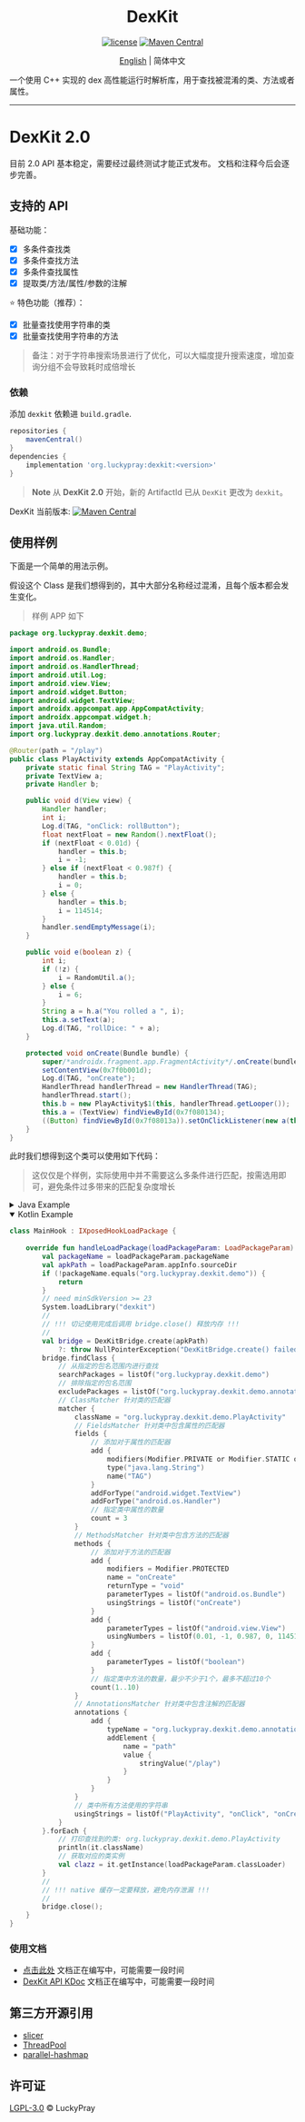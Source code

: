 <div align="center">
    <h1> DexKit </h1>

[![license](https://img.shields.io/github/license/LuckyPray/DexKit.svg)](https://www.gnu.org/licenses/lgpl-3.0.html)
[![Maven Central](https://img.shields.io/maven-central/v/org.luckypray/dexkit.svg?label=Maven%20Central)](https://central.sonatype.com/search?q=dexkit&namespace=org.luckypray)

[English](https://github.com/LuckyPray/DexKit/blob/master/README.md) | 简体中文

</div>

一个使用 C++ 实现的 dex 高性能运行时解析库，用于查找被混淆的类、方法或者属性。

---

# DexKit 2.0

目前 2.0 API 基本稳定，需要经过最终测试才能正式发布。 文档和注释今后会逐步完善。

## 支持的 API

基础功能：

- [x] 多条件查找类
- [x] 多条件查找方法
- [x] 多条件查找属性
- [x] 提取类/方法/属性/参数的注解

⭐️ 特色功能（推荐）：

- [x] 批量查找使用字符串的类
- [x] 批量查找使用字符串的方法

> 备注：对于字符串搜索场景进行了优化，可以大幅度提升搜索速度，增加查询分组不会导致耗时成倍增长

### 依赖

添加 `dexkit` 依赖进 `build.gradle`.

```gradle
repositories {
    mavenCentral()
}
dependencies {
    implementation 'org.luckypray:dexkit:<version>'
}
```

> **Note**
> 从 **DexKit 2.0** 开始，新的 ArtifactId 已从 `DexKit` 更改为 `dexkit`。

DexKit 当前版本: [![Maven Central](https://img.shields.io/maven-central/v/org.luckypray/dexkit.svg?label=Maven%20Central)](https://central.sonatype.com/search?q=dexkit&namespace=org.luckypray)

## 使用样例

下面是一个简单的用法示例。

假设这个 Class 是我们想得到的，其中大部分名称经过混淆，且每个版本都会发生变化。

> 样例 APP 如下

```java
package org.luckypray.dexkit.demo;

import android.os.Bundle;
import android.os.Handler;
import android.os.HandlerThread;
import android.util.Log;
import android.view.View;
import android.widget.Button;
import android.widget.TextView;
import androidx.appcompat.app.AppCompatActivity;
import androidx.appcompat.widget.h;
import java.util.Random;
import org.luckypray.dexkit.demo.annotations.Router;

@Router(path = "/play")
public class PlayActivity extends AppCompatActivity {
    private static final String TAG = "PlayActivity";
    private TextView a;
    private Handler b;

    public void d(View view) {
        Handler handler;
        int i;
        Log.d(TAG, "onClick: rollButton");
        float nextFloat = new Random().nextFloat();
        if (nextFloat < 0.01d) {
            handler = this.b;
            i = -1;
        } else if (nextFloat < 0.987f) {
            handler = this.b;
            i = 0;
        } else {
            handler = this.b;
            i = 114514;
        }
        handler.sendEmptyMessage(i);
    }

    public void e(boolean z) {
        int i;
        if (!z) {
            i = RandomUtil.a();
        } else {
            i = 6;
        }
        String a = h.a("You rolled a ", i);
        this.a.setText(a);
        Log.d(TAG, "rollDice: " + a);
    }

    protected void onCreate(Bundle bundle) {
        super/*androidx.fragment.app.FragmentActivity*/.onCreate(bundle);
        setContentView(0x7f0b001d);
        Log.d(TAG, "onCreate");
        HandlerThread handlerThread = new HandlerThread(TAG);
        handlerThread.start();
        this.b = new PlayActivity$1(this, handlerThread.getLooper());
        this.a = (TextView) findViewById(0x7f080134);
        ((Button) findViewById(0x7f08013a)).setOnClickListener(new a(this));
    }
}
```

此时我们想得到这个类可以使用如下代码：

> 这仅仅是个样例，实际使用中并不需要这么多条件进行匹配，按需选用即可，避免条件过多带来的匹配复杂度增长

<details><summary>Java Example</summary>
<p>

```java
public class MainHook implements IXposedHookLoadPackage {
    
    @Override
    public void handleLoadPackage(XC_LoadPackage.LoadPackageParam loadPackageParam) {
        String packageName = loadPackageParam.packageName;
        String apkPath = loadPackageParam.appInfo.sourceDir;
        if (!packageName.equals("org.luckypray.dexkit.demo")) {
            return;
        }
        // need minSdkVersion >= 23
        System.loadLibrary("dexkit");
        //
        // !!! 切记使用完成后调用 bridge.close() 释放内存 !!!
        // 
        DexKitBridge bridge = DexKitBridge.create(apkPath);
        bridge.findClass(FindClass.create()
                // 从指定的包名范围内进行查找
                .searchPackages("org.luckypray.dexkit.demo")
                // 排除指定的包名范围
                .excludePackages("org.luckypray.dexkit.demo.annotations")
                .matcher(ClassMatcher.create()
                        // ClassMatcher 针对类的匹配器
                        .className("org.luckypray.dexkit.demo.PlayActivity")
                        // FieldsMatcher 针对类中包含属性的匹配器
                        .fields(FieldsMatcher.create()
                                // 添加对于属性的匹配器
                                .add(FieldMatcher.create()
                                        .modifiers(Modifier.PRIVATE | Modifier.STATIC | Modifier.FINAL)
                                        .type("java.lang.String")
                                        .name("TAG")
                                )
                                .addForType("android.widget.TextView")
                                .addForType("android.os.Handler")
                                // 指定类中属性的数量
                                .count(3)
                        )
                        // MethodsMatcher 针对类中包含方法的匹配器
                        .methods(MethodsMatcher.create()
                                // 添加对于方法的匹配器
                                .methods(List.of(
                                        MethodMatcher.create()
                                                .modifiers(Modifier.PROTECTED)
                                                .name("onCreate")
                                                .returnType("void")
                                                .parameterTypes("android.os.Bundle")
                                                .usingStrings("onCreate"),
                                        MethodMatcher.create()
                                                .parameterTypes("android.view.View")
                                                .usingNumbers(0.01, -1, 0.987, 0, 114514),
                                        MethodMatcher.create()
                                                .modifiers(Modifier.PUBLIC)
                                                .parameterTypes("boolean")
                                ))
                                // 指定类中方法的数量，最少不少于1个，最多不超过10个
                                .range(1, 10)
                        )
                        // AnnotationsMatcher 针对类中包含注解的匹配器
                        .annotations(AnnotationsMatcher.create()
                                .add(AnnotationMatcher.create()
                                        .typeName("org.luckypray.dexkit.demo.annotations.Router")
                                        .addElement(
                                                AnnotationElementMatcher.create()
                                                        .name("path")
                                                        .matcher(createString("/play"))
                                        )
                                )
                        )
                        // 类中所有方法使用的字符串
                        .usingStrings("PlayActivity", "onClick", "onCreate")
                )
        ).forEach(classData -> {
            // 打印查找到的类: org.luckypray.dexkit.demo.PlayActivity
            System.out.println(classData.getClassName());
            // 获取对应的类实例
            Class<?> clazz = classData.getInstance(loadPackageParam.classLoader);
        });
        //
        // !!! native 缓存一定要释放，避免内存泄漏 !!!
        //
        bridge.close();
    }
}
```

</p></details>

<details open><summary>Kotlin Example</summary>
<p>

```kotlin
class MainHook : IXposedHookLoadPackage {
    
    override fun handleLoadPackage(loadPackageParam: LoadPackageParam) {
        val packageName = loadPackageParam.packageName
        val apkPath = loadPackageParam.appInfo.sourceDir
        if (!packageName.equals("org.luckypray.dexkit.demo")) {
            return
        }
        // need minSdkVersion >= 23
        System.loadLibrary("dexkit")
        //
        // !!! 切记使用完成后调用 bridge.close() 释放内存 !!!
        // 
        val bridge = DexKitBridge.create(apkPath)
            ?: throw NullPointerException("DexKitBridge.create() failed")
        bridge.findClass {
            // 从指定的包名范围内进行查找
            searchPackages = listOf("org.luckypray.dexkit.demo")
            // 排除指定的包名范围
            excludePackages = listOf("org.luckypray.dexkit.demo.annotations")
            // ClassMatcher 针对类的匹配器
            matcher {
                className = "org.luckypray.dexkit.demo.PlayActivity"
                // FieldsMatcher 针对类中包含属性的匹配器
                fields {
                    // 添加对于属性的匹配器
                    add {
                        modifiers(Modifier.PRIVATE or Modifier.STATIC or Modifier.FINAL)
                        type("java.lang.String")
                        name("TAG")
                    }
                    addForType("android.widget.TextView")
                    addForType("android.os.Handler")
                    // 指定类中属性的数量
                    count = 3
                }
                // MethodsMatcher 针对类中包含方法的匹配器
                methods {
                    // 添加对于方法的匹配器
                    add {
                        modifiers = Modifier.PROTECTED
                        name = "onCreate"
                        returnType = "void"
                        parameterTypes = listOf("android.os.Bundle")
                        usingStrings = listOf("onCreate")
                    }
                    add {
                        parameterTypes = listOf("android.view.View")
                        usingNumbers = listOf(0.01, -1, 0.987, 0, 114514)
                    }
                    add {
                        parameterTypes = listOf("boolean")
                    }
                    // 指定类中方法的数量，最少不少于1个，最多不超过10个
                    count(1..10)
                }
                // AnnotationsMatcher 针对类中包含注解的匹配器
                annotations {
                    add {
                        typeName = "org.luckypray.dexkit.demo.annotations.Router"
                        addElement {
                            name = "path"
                            value {
                                stringValue("/play")
                            }
                        }
                    }
                }
                // 类中所有方法使用的字符串
                usingStrings = listOf("PlayActivity", "onClick", "onCreate")
            }
        }.forEach {
            // 打印查找到的类: org.luckypray.dexkit.demo.PlayActivity
            println(it.className)
            // 获取对应的类实例
            val clazz = it.getInstance(loadPackageParam.classLoader)
        }
        //
        // !!! native 缓存一定要释放，避免内存泄漏 !!!
        //
        bridge.close();
    }
}
```

</p></details>

### 使用文档

- [点击此处]() 文档正在编写中，可能需要一段时间
- [DexKit API KDoc]() 文档正在编写中，可能需要一段时间

## 第三方开源引用

- [slicer](https://cs.android.com/android/platform/superproject/+/main:tools/dexter/slicer/)
- [ThreadPool](https://github.com/progschj/ThreadPool)
- [parallel-hashmap](https://github.com/greg7mdp/parallel-hashmap)

## 许可证

[LGPL-3.0](https://www.gnu.org/licenses/lgpl-3.0.html) © LuckyPray
